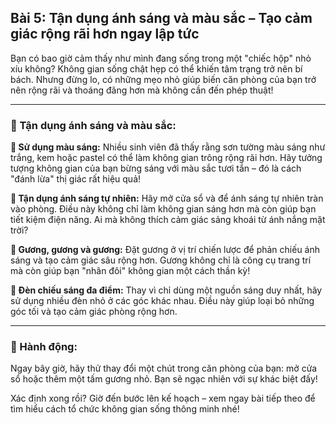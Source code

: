 ## Bài 5: Tận dụng ánh sáng và màu sắc – Tạo cảm giác rộng rãi hơn ngay lập tức

Bạn có bao giờ cảm thấy như mình đang sống trong một "chiếc hộp" nhỏ xíu không? Không gian sống chật hẹp có thể khiến tâm trạng trở nên bí bách. Nhưng đừng lo, có những mẹo nhỏ giúp biến căn phòng của bạn trở nên rộng rãi và thoáng đãng hơn mà không cần đến phép thuật!

---

### 📌 Tận dụng ánh sáng và màu sắc:

**🔹 Sử dụng màu sáng:**
Nhiều sinh viên đã thấy rằng sơn tường màu sáng như trắng, kem hoặc pastel có thể làm không gian trông rộng rãi hơn. Hãy tưởng tượng không gian của bạn bừng sáng với màu sắc tươi tắn – đó là cách "đánh lừa" thị giác rất hiệu quả!

**🔹 Tận dụng ánh sáng tự nhiên:**
Hãy mở cửa sổ và để ánh sáng tự nhiên tràn vào phòng. Điều này không chỉ làm không gian sáng hơn mà còn giúp bạn tiết kiệm điện năng. Ai mà không thích cảm giác sảng khoái từ ánh nắng mặt trời?

**🔹 Gương, gương và gương:**
Đặt gương ở vị trí chiến lược để phản chiếu ánh sáng và tạo cảm giác sâu rộng hơn. Gương không chỉ là công cụ trang trí mà còn giúp bạn "nhân đôi" không gian một cách thần kỳ!

**🔹 Đèn chiếu sáng đa điểm:**
Thay vì chỉ dùng một nguồn sáng duy nhất, hãy sử dụng nhiều đèn nhỏ ở các góc khác nhau. Điều này giúp loại bỏ những góc tối và tạo cảm giác phòng rộng hơn.

---

### 🚀 Hành động:

Ngay bây giờ, hãy thử thay đổi một chút trong căn phòng của bạn: mở cửa sổ hoặc thêm một tấm gương nhỏ. Bạn sẽ ngạc nhiên với sự khác biệt đấy!

Xác định xong rồi? Giờ đến bước lên kế hoạch – xem ngay bài tiếp theo để tìm hiểu cách tổ chức không gian sống thông minh nhé!